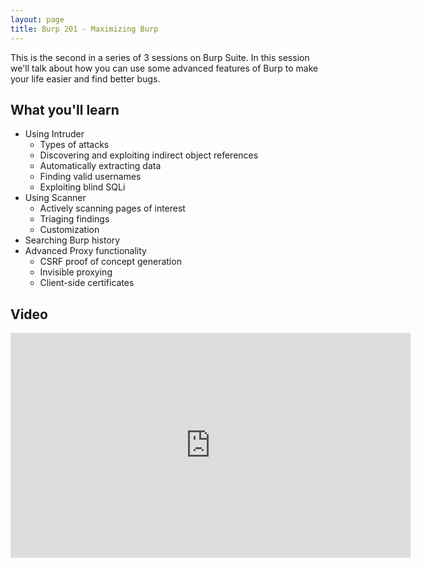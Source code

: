 ```yaml
---
layout: page
title: Burp 201 - Maximizing Burp
---
```


This is the second in a series of 3 sessions on Burp Suite.  In this session we'll talk about how you can use some advanced features of Burp to make your life easier and find better bugs.

What you'll learn
-----------------

- Using Intruder
	- Types of attacks
	- Discovering and exploiting indirect object references
	- Automatically extracting data
	- Finding valid usernames
	- Exploiting blind SQLi
- Using Scanner
	- Actively scanning pages of interest
	- Triaging findings
	- Customization
- Searching Burp history
- Advanced Proxy functionality
	- CSRF proof of concept generation
	- Invisible proxying
	- Client-side certificates

Video
-----

<div class="container">
	<iframe id="ytplayer" type="text/html" width="640" height="360" src="https://www.youtube-nocookie.com/embed/bHTxJIC_jGI?rel=0&autoplay=0&origin={{ site.url }}" frameborder="0"></iframe>
</div>
